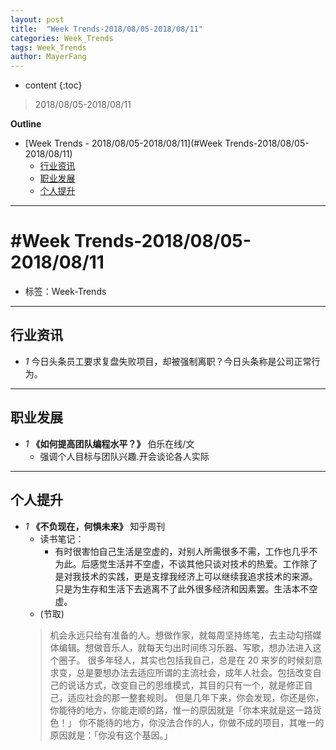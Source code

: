 ```yaml
---
layout: post
title:  "Week Trends-2018/08/05-2018/08/11"
categories: Week_Trends
tags: Week_Trends
author: MayerFang
---
```


* content
{:toc}

>2018/08/05-2018/08/11





**Outline**
- [Week Trends - 2018/08/05-2018/08/11](#Week Trends-2018/08/05-2018/08/11)
	- [行业资讯](#行业资讯)
	- [职业发展](#职业发展)
	- [个人提升](#个人提升)



---

# #Week Trends-2018/08/05-2018/08/11

- 标签：Week-Trends

---

## 行业资讯


- *1* 今日头条员工要求复盘失败项目，却被强制离职？今日头条称是公司正常行为。

---

## 职业发展


- *1* **《如何提高团队编程水平？》** 伯乐在线/文
    - 强调个人目标与团队兴趣.开会谈论各人实际

---

## 个人提升


- *1* **《不负现在，何惧未来》** 知乎周刊
	- 读书笔记：
		- 有时很害怕自己生活是空虚的，对别人所需很多不需，工作也几乎不为此。后感觉生活并不空虚，不谈其他只谈对技术的热爱。工作除了是对我技术的实践，更是支撑我经济上可以继续我追求技术的来源。只是为生存和生活下去逃离不了此外很多经济和因素罢。生活本不空虚。
	- (节取)
	> 机会永远只给有准备的人。想做作家，就每周坚持练笔，去主动勾搭媒体编辑。想做音乐人，就每天匀出时间练习乐器、写歌，想办法进入这个圈子。
	很多年轻人，其实也包括我自己，总是在 20 来岁的时候刻意求变，总是要想办法去适应所谓的主流社会，成年人社会。包括改变自己的说话方式，改变自己的思维模式，其目的只有一个，就是修正自己，适应社会的那一整套规则。
	但是几年下来，你会发现，你还是你，
	你能待的地方，你能走顺的路，惟一的原因就是「你本来就是这一路货色！」
	你不能待的地方，你没法合作的人，你做不成的项目，其唯一的原因就是：「你没有这个基因。」